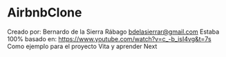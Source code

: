 # AirbnbClone

Creado por: Bernardo de la Sierra Rábago
bdelasierrar@gmail.com
Estaba 100% basado en:
https://www.youtube.com/watch?v=c_-b_isI4vg&t=7s
Como ejemplo para el proyecto Vita y aprender Next